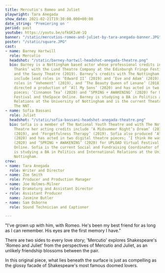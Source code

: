 ```yaml
---
title: Mercutio's Romeo and Juliet
playwright: Tara Anegada
show_date: 2021-02-21T19:30:00.000+00:00
date_string: 'Premiering on '
period: past
youtube: https://youtu.be/ofkGKIuW-1Q
banner: "/static/mercutios-romeo-and-juliet-by-tara-anegada-banner.JPG"
poster: "/static/square.JPG"
cast:
- name: Barney Hartwill
  role: Mercutio
  headshot: "/static/barney-hartwil-headshot-anegada-theatre.png"
  bio: Barney is a Nottingham based actor whose professional credits include ‘Fine,
    Thanks’ with the Lund Theatre Company at the Edinburgh Fringe Festival (2017)
    and the Savoy Theatre (2019). Barney’s credits with The Nottingham New Theatre
    include lead roles in ‘Edward II’ (2019) and ‘Eve and Adam’ (2019), as well as
    roles in ‘Vehement’ (2019), and ‘The Beauty Queen of Lenane’ (2018). Barney also
    directed a production of ‘All My Sons’ (2020) and has acted in two digital theatre
    pieces; ‘Cinnamon Tea’ (2020) and ‘SPRING + AWAKENING’ (2020) for UPLOAD Virtual
    Festival and theSpace Online. Barney is studying a BA in Politics and International
    Relations at the University of Nottingham and is the current Theatre Manager of
    The NNT.
- name: Sofia Bassani
  role: Juliet
  headshot: "/static/sofia-bassani-headshot-anegada-theatre.png"
  bio: Sofia is a member of The National Youth Theatre and with The Nottingham New
    Theatre her acting credits include ‘A Midsummer Night’s Dream’ (2019), ‘Vehement’
    (2019), and ‘Forgetfulness Therapy’ (2019). Sofia also produced ‘All My Sons’
    (2020) and has acted in two digital theatre pieces; ‘I think He was called Rosalind’
    (2020) and ‘SPRING + AWAKENING’ (2020) for UPLOAD Virtual Festival and theSpace
    Online. Sofia is the current Social and Fundraising Coordinator of The NNT and
    is studying a BA in Politics and International Relations at the University of
    Nottingham.
crew:
- name: Tara Anegada
  role: Writer and Director
- name: Zoe Smith
  role: Producer and Production Manager
- name: Joe Holmes-Milner
  role: Dramaturg and Assistant Director
- role: Assistant Producer
  name: Jasmine Butler
- name: Sam Osborne
  role: Sound Technician and Captioner

---
```

"I've grown up with him, with Romeo. He's been my best friend for as long as I can remember. His eyes are the first memory I have."

There are two sides to every love story; 'Mercutio' explores Shakespeare's 'Romeo and Juliet' from the perspectives of Mercutio and Juliet, as an unlikely friendship blossoms between the pair. 

In this original piece, what lies beneath the surface is just as compelling as the glossy facade of Shakespeare's most famous doomed lovers.